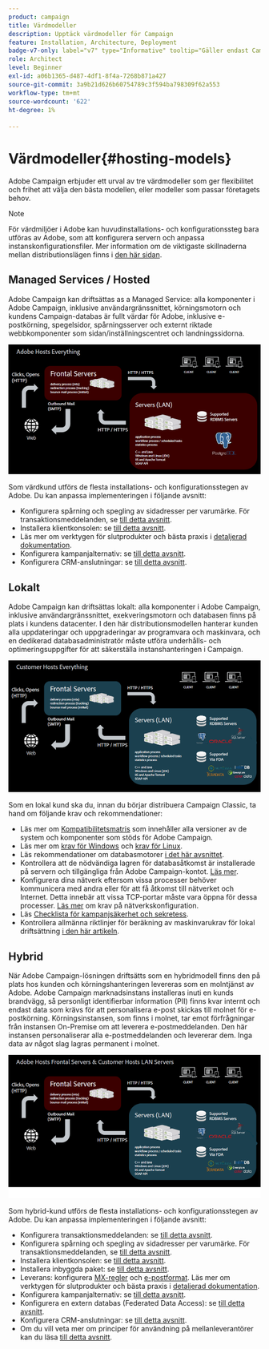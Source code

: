 ```yaml
---
product: campaign
title: Värdmodeller
description: Upptäck värdmodeller för Campaign
feature: Installation, Architecture, Deployment
badge-v7-only: label="v7" type="Informative" tooltip="Gäller endast Campaign Classic v7"
role: Architect
level: Beginner
exl-id: a06b1365-d487-4df1-8f4a-7268b871a427
source-git-commit: 3a9b21d626b60754789c3f594ba798309f62a553
workflow-type: tm+mt
source-wordcount: '622'
ht-degree: 1%

---
```


# Värdmodeller{#hosting-models}



Adobe Campaign erbjuder ett urval av tre värdmodeller som ger flexibilitet och frihet att välja den bästa modellen, eller modeller som passar företagets behov.

>[!NOTE]
>
>För värdmiljöer i Adobe kan huvudinstallations- och konfigurationssteg bara utföras av Adobe, som att konfigurera servern och anpassa instanskonfigurationsfiler. Mer information om de viktigaste skillnaderna mellan distributionslägen finns i [den här sidan](../../installation/using/capability-matrix.md).

## Managed Services / Hosted

Adobe Campaign kan driftsättas as a Managed Service: alla komponenter i Adobe Campaign, inklusive användargränssnittet, körningsmotorn och kundens Campaign-databas är fullt värdar för Adobe, inklusive e-postkörning, spegelsidor, spårningsserver och externt riktade webbkomponenter som sidan/inställningscentret och landningssidorna.

![](assets/deployment_hosted.png)

Som värdkund utförs de flesta installations- och konfigurationsstegen av Adobe. Du kan anpassa implementeringen i följande avsnitt:

* Konfigurera spårning och spegling av sidadresser per varumärke. För transaktionsmeddelanden, se [till detta avsnitt](../../message-center/using/additional-configurations.md#configuring-multibranding).
* Installera klientkonsolen: se [till detta avsnitt](../../installation/using/installing-the-client-console.md).
* Läs mer om verktygen för slutprodukter och bästa praxis i [detaljerad dokumentation](../../delivery/using/about-deliverability.md).
* Konfigurera kampanjalternativ: se [till detta avsnitt](../../installation/using/configuring-campaign-options.md).
* Konfigurera CRM-anslutningar: se [till detta avsnitt](../../platform/using/crm-connectors.md).

## Lokalt

Adobe Campaign kan driftsättas lokalt: alla komponenter i Adobe Campaign, inklusive användargränssnittet, exekveringsmotorn och databasen finns på plats i kundens datacenter. I den här distributionsmodellen hanterar kunden alla uppdateringar och uppgraderingar av programvara och maskinvara, och en dedikerad databasadministratör måste utföra underhålls- och optimeringsuppgifter för att säkerställa instanshanteringen i Campaign.

![](assets/deployment_onpremise.png)

Som en lokal kund ska du, innan du börjar distribuera Campaign Classic, ta hand om följande krav och rekommendationer:

* Läs mer om [Kompatibilitetsmatris](../../rn/using/compatibility-matrix.md) som innehåller alla versioner av de system och komponenter som stöds för Adobe Campaign.
* Läs mer om [krav för Windows](../../installation/using/prerequisites-of-campaign-installation-in-windows.md) och [krav för Linux](../../installation/using/prerequisites-of-campaign-installation-in-linux.md).
* Läs rekommendationer om databasmotorer [i det här avsnittet](../../installation/using/database.md).
* Kontrollera att de nödvändiga lagren för databasåtkomst är installerade på servern och tillgängliga från Adobe Campaign-kontot. [Läs mer](../../installation/using/application-server.md).
* Konfigurera dina nätverk eftersom vissa processer behöver kommunicera med andra eller för att få åtkomst till nätverket och Internet. Detta innebär att vissa TCP-portar måste vara öppna för dessa processer. [Läs mer](../../installation/using/network-configuration.md) om krav på nätverkskonfiguration.
* Läs [Checklista för kampanjsäkerhet och sekretess](https://experienceleague.adobe.com/docs/campaign-classic/using/installing-campaign-classic/security-privacy/get-started-security-privacy.html?lang=sv).
* Kontrollera allmänna riktlinjer för beräkning av maskinvarukrav för lokal driftsättning [i den här artikeln](https://helpx.adobe.com/se/campaign/kb/hardware-sizing-guide.html).

## Hybrid

När Adobe Campaign-lösningen driftsätts som en hybridmodell finns den på plats hos kunden och körningshanteringen levereras som en molntjänst av Adobe. Adobe Campaign marknadsinstans installeras inuti en kunds brandvägg, så personligt identifierbar information (PII) finns kvar internt och endast data som krävs för att personalisera e-post skickas till molnet för e-postkörning. Körningsinstansen, som finns i molnet, tar emot förfrågningar från instansen On-Premise om att leverera e-postmeddelanden. Den här instansen personaliserar alla e-postmeddelanden och levererar dem. Inga data av något slag lagras permanent i molnet.

![](assets/deployment_hybrid.png)

Som hybrid-kund utförs de flesta installations- och konfigurationsstegen av Adobe. Du kan anpassa implementeringen i följande avsnitt:

* Konfigurera transaktionsmeddelanden: se [till detta avsnitt](../../message-center/using/transactional-messaging-architecture.md).
* Konfigurera spårning och spegling av sidadresser per varumärke. För transaktionsmeddelanden, se [till detta avsnitt](../../message-center/using/additional-configurations.md#configuring-multibranding).
* Installera klientkonsolen: se [till detta avsnitt](../../installation/using/installing-the-client-console.md).
* Installera inbyggda paket: se [till detta avsnitt](../../installation/using/installing-campaign-standard-packages.md).
* Leverans: konfigurera [MX-regler](../../installation/using/email-deliverability.md#mx-configuration) och [e-postformat](../../installation/using/email-deliverability.md#managing-email-formats). Läs mer om verktygen för slutprodukter och bästa praxis i [detaljerad dokumentation](../../delivery/using/about-deliverability.md).
* Konfigurera kampanjalternativ: se [till detta avsnitt](../../installation/using/configuring-campaign-options.md).
* Konfigurera en extern databas (Federated Data Access): se [till detta avsnitt](../../installation/using/about-fda.md).
* Konfigurera CRM-anslutningar: se [till detta avsnitt](../../platform/using/crm-connectors.md).
* Om du vill veta mer om principer för användning på mellanleverantörer kan du läsa [till detta avsnitt](../../installation/using/mid-sourcing-deployment.md).
